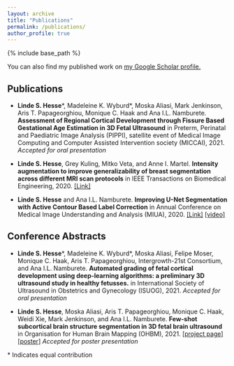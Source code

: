 ```yaml
---
layout: archive
title: "Publications"
permalink: /publications/
author_profile: true
---
```


{% include base_path %}

You can also find my published work on <u><a href="{{site.author.googlescholar}}">my Google Scholar profile</a>.</u>

## Publications
- **Linde S. Hesse**\*, Madeleine K. Wyburd\*, Moska Aliasi, Mark Jenkinson, Aris T. Papageorghiou, Monique C. Haak and Ana I.L. Namburete. **Assessment of Regional Cortical Development through Fissure Based Gestational Age Estimation in 3D Fetal Ultrasound** in Preterm, Perinatal and Paediatric Image Analysis (PIPPI), satellite event of Medical Image Computing and Computer Assisted Intervention society (MICCAI), 2021. *Accepted for oral presentation*

- **Linde S. Hesse**, Grey Kuling, Mitko Veta, and Anne I. Martel. **Intensity augmentation to improve generalizability of breast segmentation across different MRI scan protocols** in IEEE Transactions on Biomedical Engineering, 2020. [[Link]](https://ieeexplore.ieee.org/abstract/document/9166708)

- **Linde S. Hesse** and Ana I.L. Namburete. **Improving U-Net Segmentation with Active Contour Based Label Correction** in Annual Conference on Medical Image Understanding and Analysis (MIUA), 2020. [[Link]](https://link.springer.com/chapter/10.1007/978-3-030-52791-4_6) [[video]](https://www.youtube.com/watch?v=TwjptzJKovY)

## Conference Abstracts

- **Linde S. Hesse**\*, Madeleine K. Wyburd\*, Moska Aliasi, Felipe Moser, Monique C. Haak, Aris T. Papageorghiou, Intergrowth-21st Consortium, and Ana I.L. Namburete. **Automated grading of fetal cortical development using deep-learning algorithms: a preliminary 3D ultrasound study 
in healthy fetusses.** in International Society of Ultrasound in Obstetrics and Gynecology (ISUOG), 2021. *Accepted for oral presentation*


- **Linde S. Hesse**, Moska Aliasi, Aris T. Papageorghiou, Monique C. Haak, Weidi Xie, Mark Jenkinson, and Ana I.L. Namburete. **Few-shot subcortical brain structure segmentation in 3D fetal brain ultrasound** in Organisation for Human Brain Mapping (OHBM), 2021. 
[[project page]](https://lindehesse.github.io/FetalSubcortSegm/) [[poster]](https://lindehesse.github.io/FetalSubcortSegm/resources/PosterDesign_Final2.pdf) *Accepted for poster presentation*

\* Indicates equal contribution

